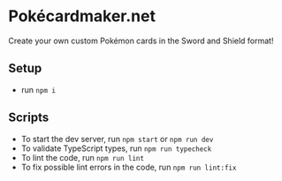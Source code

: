 <!-- TODO IMPORTANT: Style this -->
# Pokécardmaker.net
Create your own custom Pokémon cards in the Sword and Shield format!

## Setup
- run `npm i`

## Scripts
- To start the dev server, run `npm start` or `npm run dev`
- To validate TypeScript types, run `npm run typecheck`
- To lint the code, run `npm run lint`
- To fix possible lint errors in the code, run `npm run lint:fix`
